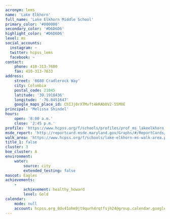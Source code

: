 ```yaml
---
acronym: lems
name: 'Lake Elkhorn'
full_name: 'Lake Elkhorn Middle School'
primary_color: '#000000'
secondary_color: '#D6D6D6'
highlight_color: '#D6D6D6'
level: ms
social_accounts:
  instagram: ~
  twitter: hcpss_lems
  facebook: ~
contact:
    phone: 410-313-7600
    fax: 410-313-7633
address:
    street: '6680 Cradlerock Way'
    city: Columbia
    postal_code: 21045
    latitude: '39.1918436'
    longitude: '-76.8451647'
    google_maps_place_id: ChIJj0rXTMvft4kRAbUV2-55M0E
principal: 'Melissa Shindel'
hours:
    open: '8:00 a.m.'
    close: '2:45 p.m.'
profile: 'https://www.hcpss.org/f/schools/profiles/prof_ms_lakeelkhorn.pdf'
msde_report: 'http://reportcard.msde.maryland.gov/Graphs/#/ReportCards/ReportCardSchool/1//1/13/0617/'
walk_area: 'https://www.hcpss.org/f/schools/lake-elkhorn-ms-walk-area.pdf'
title_1: false
cluster: 3
boe_cluster: A
environment:
    water:
        source: city
        extended_testing: false
mascot: Eagles
achievements:
    -
        achievement: healthy_howard
        level: Gold
calendar:
    mode: null
    account: hcpss.org_8dv41ohm9jt9qurh4rqtfsjh24@group.calendar.google.com
---
```

